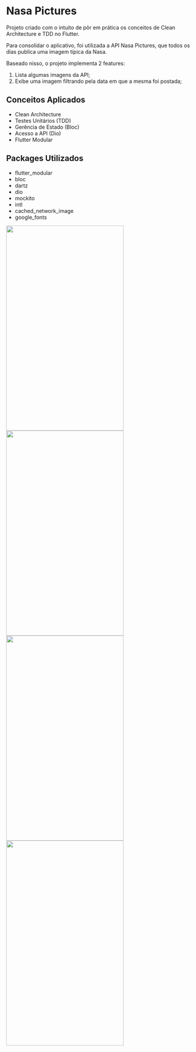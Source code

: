 # Nasa Pictures

Projeto criado com o intuito de pôr em prática os conceitos de Clean Architecture e TDD no Flutter.

Para consolidar o aplicativo, foi utilizada a API Nasa Pictures, que todos os dias publica uma imagem típica da Nasa.

Baseado nisso, o projeto implementa 2 features: 

1. Lista algumas imagens da API;
2. Exibe uma imagem filtrando pela data em que a mesma foi postada;


## Conceitos Aplicados

- Clean Architecture  
- Testes Unitários (TDD)
- Gerência de Estado (Bloc)
- Acesso a API (Dio)
- Flutter Modular


## Packages Utilizados

- flutter_modular  
- bloc
- dartz
- dio  
- mockito
- intl
- cached_network_image  
- google_fonts  



<p float="left"> 
 <img src="https://github.com/victorgarcia10/nasa_pictures/blob/main/github_images/Screenshot_1629804208.png" width="315" height="550"/>
 <img src="https://github.com/victorgarcia10/nasa_pictures/blob/main/github_images/Screenshot_1629804213.png" width="315" height="550"/>
 <img src="https://github.com/victorgarcia10/nasa_pictures/blob/main/github_images/Screenshot_1629804432.png" width="315" height="550"/>
 <img src="https://github.com/victorgarcia10/nasa_pictures/blob/main/github_images/Screenshot_1629804231.png" width="315" height="550"/>
</p>
